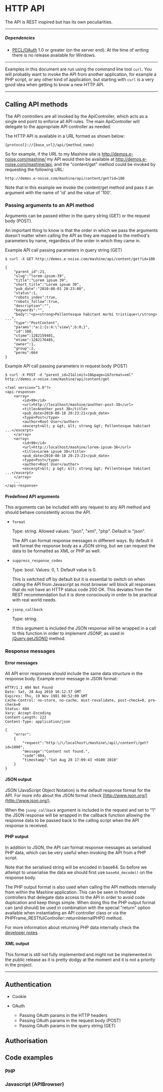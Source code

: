 HTTP API
===

The API is REST inspired but has its own peculiarities.

* * *

##### Dependencies

* [PECL/OAuth](http://www.php.net/manual/en/book.oauth.php) 1.0 or greater (on
  the server end). At the time of writing there is no release available for
  Windows.

* * *

Examples in this document are run using the command line tool `curl`. You will
probably want to invoke the API from another application, for example a PHP
script, or any other kind of application, but starting with `curl` is a very
good idea when getting to know a new HTTP API.

* * *

## Calling API methods

The API controllers are all invoked by the ApiController, which acts as a single
end point to enforce all API rules. The main ApiController will delegate to the
appropriate API controller as needed.

The HTTP API is available in a URL formed as shown below:

    {protocol}://{base_url}/api/{method_name}

So for example, if the URL to my Mashine site is http://demos.e-noise.com/mashine/
my API would then be available at http://demos.e-noise.com/mashine/api, and the
"content/get" method could be invoked by requesting the following URL:

    http://demos.e-noise.com/mashine/api/content/get?id=100

Note that in this example we invoke the content/get method and pass it an
argument with the name of 'id' and the value of '100'.


### Passing arguments to an API method

Arguments can be passed either in the query string (GET) or the request body
(POST).

An important thing to know is that the order in which we pass the arguments
doesn't matter when calling the API as they are mapped to the method's
parameters by name, regardless of the order in which they came in.

Example API call passing parameters in query string (GET)

    $ curl -X GET http://demos.e-noise.com/mashine/api/content/get?id=100

    {
        "parent_id":21,
        "slug":"lorem-ipsum-39",
        "title":"Lorem ipsum 39",
        "short_title":"Lorem ipsum 39",
        "pub_date":"2010-08-01 20:23:00",
        "status":1,
        "robots_index":true,
        "robots_follow":true,
        "description":"",
        "keywords":"",
        "body":"<p><strong>Pellentesque habitant morbi tristique<\/strong> ...",
        "type":"PostContent",
        "params":"a:1:{s:4:\"view\";b:0;}",
        "id":100,
        "ctime":1282159401,
        "mtime":1282176485,
        "owner":1,
        "group":2,
        "perms":664
    }

Example API call passing parameters in request body (POST)

    $ curl -X POST -d "parent_id=21&limit=10&page=1&format=xml" http://demos.e-noise.com/mashine/api/content/get

    <?xml version="1.0"?>
    <api-response>
        <array>
            <id>99</id>
            <url>http://localhost/mashine/another-post-38</url>
            <title>Another post 38</title>
            <pub_date>2010-08-18 20:23:21</pub_date>
            <type>Post</type>
            <author>Root User</author>
            <excerpt>&lt; p &gt; &lt; strong &gt; Pellentesque habitant ...</excerpt>
        </array>
        <array>
            <id>98</id>
            <url>http://localhost/mashine/lorem-ipsum-38</url>
            <title>Lorem ipsum 38</title>
            <pub_date>2010-08-18 20:23:21</pub_date>
            <type>Post</type>
            <author>Root User</author>
            <excerpt>&lt; p &gt; &lt; strong &gt; Pellentesque habitant ...</excerpt>
        </array>
        ...
    </api-response>

#### Predefined API arguments

This arguments can be included with any request to any API method and should
behave consistently across the API.

* `format`

  Type: string. Allowed values: "json", "xml", "php". Default is "json".

  The API can format response messages in different ways. By default it will
  format the response body as a JSON string, but we can request the data to be
  formatted as XML or PHP as well.

* `suppress_response_codes`

  Type: bool. Values: 0, 1. Default value is 0.

  This is switched off by default but it is essential to switch on when calling
  the API from Javascript as most browser will block all responses that do not
  have an HTTP status code 200 OK. This deviates from the REST recommendation
  but it is done consciously in order to be practical with real world needs.

* `jsonp_callback`

  Type: string.

  If this argument is included the JSON response will be wrapped in a call to
  this function in order to implement JSONP, as used in
  [jQuery.getJSON()](http://api.jquery.com/jQuery.getJSON/) method.

### Response messages

#### Error messages

All API error responses should include the same data structure in the response
body. Example error message in JSON format:

    HTTP/1.1 404 Not Found
    Date: Sat, 28 Aug 2010 16:12:37 GMT
    Expires: Thu, 19 Nov 1981 08:52:00 GMT
    Cache-Control: no-store, no-cache, must-revalidate, post-check=0, pre-check=0
    Status: 404
    Vary: Accept-Encoding
    Content-Length: 222
    Content-Type: application/json

    {
        "error":
        {
            "request":"http:\/\/localhost\/mashine\/api\/content\/get?id=1000",
            "message":"Content not found.",
            "code":404,
            "timestamp":"Sat Aug 28 17:09:43 +0100 2010"
        }
    }

#### JSON output

JSON (JavaScript Object Notation) is the default response format for the API.
For more info about the JSON format check [http://www.json.org/](http://www.json.org/).

When the `jsonp_callback` argument is included in the request and set to "1"
the JSON response will be wrapped in the callback function allowing the response
data to be passed back to the calling script when the API response is received.

#### PHP output

In addition to JSON, the API can format response messages as serialised PHP
data, which can be very useful when invoking the API from a PHP script.

Note that the serialised string will be encoded in base64. So before we attempt
to unserialise the data we should first use `base64_decode()` on the response
body.

The PHP output format is also used when calling the API methods internally from
within the Mashine application. This can be seen in frontend controllers that
delegate data access to the API in order to avoid code duplication and keep
things simple. When doing this the PHP output format can (and should) be used
in combination with the special "return" option available when instantiating
an API controller class or via the PHPFrame_RESTfulController::returnInternalPHP()
method.

For more information about returning PHP data internally check the
[developer notes](http://github.com/E-NOISE/Mashine/blob/master/docs/9.Notes_for_developers.md).

#### XML output

This format is still not fully implemented and might not be implemented in the
public release as it is pretty dodgy at the moment and it is not a priority in
the project.

* * *

## Authentication

* Cookie
* OAuth

  * Passing OAuth params in the HTTP headers
  * Passing OAuth params in the request body (POST)
  * Passing OAuth params in the query string (GET)

## Authorisation


## Code examples

### PHP
### Javascript (APIBrowser)

